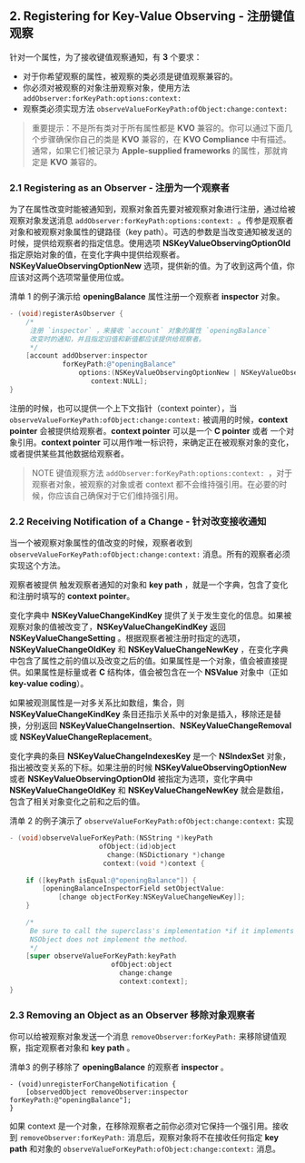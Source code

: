 ## 2. Registering for Key-Value Observing - 注册键值观察
针对一个属性，为了接收键值观察通知，有 **3** 个要求：

* 对于你希望观察的属性，被观察的类必须是键值观察兼容的。
* 你必须对被观察的对象注册观察对象，使用方法 `addObserver:forKeyPath:options:context:`
* 观察类必须实现方法 `observeValueForKeyPath:ofObject:change:context:`

> 重要提示：不是所有类对于所有属性都是 **KVO** 兼容的。你可以通过下面几个步骤确保你自己的类是 **KVO** 兼容的，在 **KVO Compliance** 中有描述。通常，如果它们被记录为 **Apple-supplied frameworks** 的属性，那就肯定是 **KVO** 兼容的。

### 2.1 Registering as an Observer - 注册为一个观察者
为了在属性改变时能被通知到，观察对象首先要对被观察对象进行注册，通过给被观察对象发送消息 `addObserver:forKeyPath:options:context: `。传参是观察者对象和被观察对象属性的键路径（key path）。可选的参数是当改变通知被发送的时候，提供给观察者的指定信息。使用选项 **NSKeyValueObservingOptionOld** 指定原始对象的值，在变化字典中提供给观察者。**NSKeyValueObservingOptionNew** 选项，提供新的值。为了收到这两个值，你应该对这两个选项常量使用位或。

清单 1 的例子演示给 **openingBalance** 属性注册一个观察者 **inspector** 对象。

``` Objective-C
- (void)registerAsObserver {
    /*
     注册 `inspector` ，来接收 `account` 对象的属性 `openingBalance` 
     改变时的通知，并且指定旧值和新值都应该提供给观察者。
     */
    [account addObserver:inspector
             forKeyPath:@"openingBalance"
                 options:(NSKeyValueObservingOptionNew | NSKeyValueObservingOptionOld)
                    context:NULL];
}
```

注册的时候，也可以提供一个上下文指针（context pointer），当 `observeValueForKeyPath:ofObject:change:context:` 被调用的时候，**context pointer** 会被提供给观察者。**context pointer** 可以是一个 **C pointer** 或者 一个对象引用。**context pointer** 可以用作唯一标识符，来确定正在被观察对象的变化，或者提供某些其他数据给观察者。

> NOTE
> 键值观察方法 `addObserver:forKeyPath:options:context: `，对于观察者对象，被观察的对象或者 context 都不会维持强引用。在必要的时候，你应该自己确保对于它们维持强引用。

### 2.2 Receiving Notification of a Change - 针对改变接收通知
当一个被观察对象属性的值改变的时候，观察者收到 `observeValueForKeyPath:ofObject:change:context:` 消息。所有的观察者必须实现这个方法。

观察者被提供 触发观察者通知的对象和 **key path** ，就是一个字典，包含了变化和注册时填写的 **context pointer**。

变化字典中 **NSKeyValueChangeKindKey** 提供了关于发生变化的信息。如果被观察对象的值被改变了，**NSKeyValueChangeKindKey** 返回 **NSKeyValueChangeSetting** 。根据观察者被注册时指定的选项，**NSKeyValueChangeOldKey** 和 **NSKeyValueChangeNewKey** ，在变化字典中包含了属性之前的值以及改变之后的值。如果属性是一个对象，值会被直接提供。如果属性是标量或者 **C** 结构体，值会被包含在一个 **NSValue** 对象中（正如 **key-value coding**）。

如果被观测属性是一对多关系比如数组，集合，则 **NSKeyValueChangeKindKey** 条目还指示关系中的对象是插入，移除还是替换，分别返回 **NSKeyValueChangeInsertion**、**NSKeyValueChangeRemoval** 或 **NSKeyValueChangeReplacement**。

变化字典的条目 **NSKeyValueChangeIndexesKey** 是一个 **NSIndexSet** 对象，指出被改变关系的下标。如果注册的时候 **NSKeyValueObservingOptionNew** 或者 **NSKeyValueObservingOptionOld** 被指定为选项，变化字典中 **NSKeyValueChangeOldKey** 和 **NSKeyValueChangeNewKey** 就会是数组，包含了相关对象变化之前和之后的值。

清单 2 的例子演示了 `observeValueForKeyPath:ofObject:change:context:` 实现

``` Objective-C
- (void)observeValueForKeyPath:(NSString *)keyPath
                      ofObject:(id)object
                        change:(NSDictionary *)change
                       context:(void *)context {
 
    if ([keyPath isEqual:@"openingBalance"]) {
        [openingBalanceInspectorField setObjectValue:
            [change objectForKey:NSKeyValueChangeNewKey]];
    }
    
    /*
     Be sure to call the superclass's implementation *if it implements it*.
     NSObject does not implement the method.
     */
    [super observeValueForKeyPath:keyPath
                         ofObject:object
                           change:change
                           context:context];
}
```

### 2.3 Removing an Object as an Observer 移除对象观察者

你可以给被观察对象发送一个消息 `removeObserver:forKeyPath:` 来移除键值观察，指定观察者对象和 **key path** 。

清单3 的例子移除了 **openingBalance** 的观察者 **inspector** 。

```
- (void)unregisterForChangeNotification {
    [observedObject removeObserver:inspector forKeyPath:@"openingBalance"];
}
```

如果 context 是一个对象，在移除观察者之前你必须对它保持一个强引用。接收到 `removeObserver:forKeyPath:` 消息后，观察对象将不在接收任何指定 **key path** 和对象的 `observeValueForKeyPath:ofObject:change:context:` 消息。
